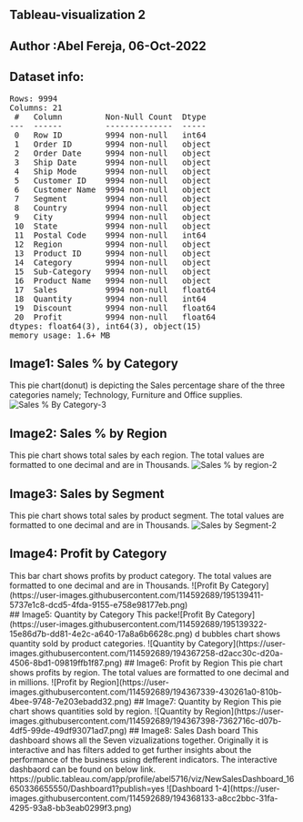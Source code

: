 ## Tableau-visualization 2 
## Author :Abel Fereja, 06-Oct-2022
## Dataset info:
<pre>
Rows: 9994 
Columns: 21 
 #   Column         Non-Null Count  Dtype  
---  ------         --------------  -----  
 0   Row ID         9994 non-null   int64  
 1   Order ID       9994 non-null   object 
 2   Order Date     9994 non-null   object 
 3   Ship Date      9994 non-null   object 
 4   Ship Mode      9994 non-null   object 
 5   Customer ID    9994 non-null   object 
 6   Customer Name  9994 non-null   object 
 7   Segment        9994 non-null   object 
 8   Country        9994 non-null   object 
 9   City           9994 non-null   object 
 10  State          9994 non-null   object 
 11  Postal Code    9994 non-null   int64  
 12  Region         9994 non-null   object 
 13  Product ID     9994 non-null   object 
 14  Category       9994 non-null   object 
 15  Sub-Category   9994 non-null   object 
 16  Product Name   9994 non-null   object 
 17  Sales          9994 non-null   float64
 18  Quantity       9994 non-null   int64  
 19  Discount       9994 non-null   float64
 20  Profit         9994 non-null   float64
dtypes: float64(3), int64(3), object(15)
memory usage: 1.6+ MB
</pre>
## Image1: Sales % by Category
This pie chart(donut) is depicting the Sales percentage share of the three categories namely; Technology, Furniture and Office supplies. 
![Sales % By Category-3](https://user-images.githubusercontent.com/114592689/194366872-6a7da4a3-d893-4e22-8dcd-ebc6c219ee3a.png)
## Image2: Sales % by Region
This pie chart shows total sales by each region. The total values are formatted to one decimal and are in Thousands.
![Sales % by region-2](https://user-images.githubusercontent.com/114592689/194366952-a427a0c0-690c-46f6-8be4-caf0c0586be1.png)
## Image3: Sales by Segment
This pie chart shows total sales by product segment. The total values are formatted to one decimal and are in Thousands.
![Sales by Segment-2](https://user-images.githubusercontent.com/114592689/194367010-9c239119-d696-412a-84fb-6c01db83413a.png)
## Image4: Profit by Category
<div style:"align-item:centre">
This bar chart shows profits by product category. The total values are formatted to one decimal and are in Thousands.
![Profit By Category](https://user-images.githubusercontent.com/114592689/195139411-5737e1c8-dcd5-4fda-9155-e758e98177eb.png)
</div>
## Image5: Quantity by Category
This packe![Profit By Category](https://user-images.githubusercontent.com/114592689/195139322-15e86d7b-dd81-4e2c-a640-17a8a6b6628c.png)
d bubbles chart shows quantity sold by product categories. 
![Quantity by Category](https://user-images.githubusercontent.com/114592689/194367258-d2acc30c-d20a-4506-8bd1-09819ffb1f87.png)
## Image6: Profit by Region
This pie chart shows profits by region. The total values are formatted to one decimal and in millions.
![Profit by Region](https://user-images.githubusercontent.com/114592689/194367339-430261a0-810b-4bee-9748-7e203ebadd32.png)
## Image7: Quantity by Region
This pie chart shows quantities sold by region. 
![Quantity by Region](https://user-images.githubusercontent.com/114592689/194367398-7362716c-d07b-4df5-99de-49df93071ad7.png)
## Image8: Sales Dash board
This dashboard shows all the Seven vizualizations together. Originally it is interactive and has filters added to get further insights about the performance of the business using defferent indicators. The interactive dashbaord can be found on below link.
https://public.tableau.com/app/profile/abel5716/viz/NewSalesDashboard_16650336655550/Dashboard1?publish=yes
![Dashboard 1-4](https://user-images.githubusercontent.com/114592689/194368133-a8cc2bbc-31fa-4295-93a8-bb3eab0299f3.png)

